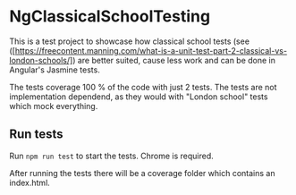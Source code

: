 # NgClassicalSchoolTesting

This is a test project to showcase how classical school tests (see ([https://freecontent.manning.com/what-is-a-unit-test-part-2-classical-vs-london-schools/]) are better suited, cause less work and can be done in Angular's Jasmine tests.

The tests coverage 100 % of the code with just 2 tests. The tests are not implementation dependend, as they would with "London school" tests which mock everything.

## Run tests

Run `npm run test` to start the tests. Chrome is required.

After running the tests there will be a coverage folder which contains an index.html.
